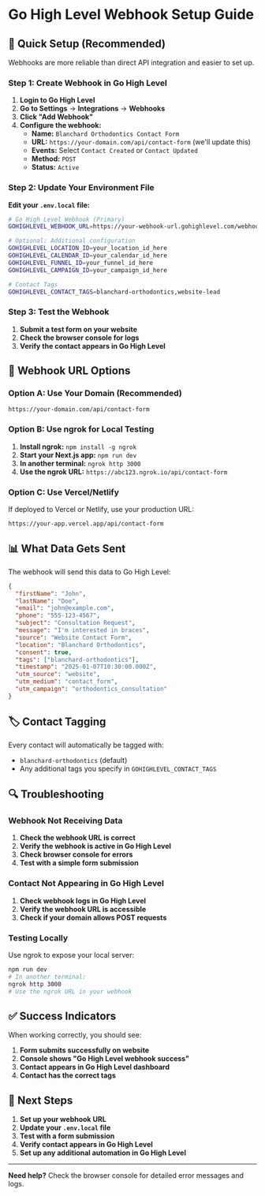 # Go High Level Webhook Setup Guide

## 🚀 **Quick Setup (Recommended)**

Webhooks are more reliable than direct API integration and easier to set up.

### **Step 1: Create Webhook in Go High Level**

1. **Login to Go High Level**
2. **Go to Settings** → **Integrations** → **Webhooks**
3. **Click "Add Webhook"**
4. **Configure the webhook:**
   - **Name:** `Blanchard Orthodontics Contact Form`
   - **URL:** `https://your-domain.com/api/contact-form` (we'll update this)
   - **Events:** Select `Contact Created` or `Contact Updated`
   - **Method:** `POST`
   - **Status:** `Active`

### **Step 2: Update Your Environment File**

**Edit your `.env.local` file:**
```bash
# Go High Level Webhook (Primary)
GOHIGHLEVEL_WEBHOOK_URL=https://your-webhook-url.gohighlevel.com/webhook

# Optional: Additional configuration
GOHIGHLEVEL_LOCATION_ID=your_location_id_here
GOHIGHLEVEL_CALENDAR_ID=your_calendar_id_here
GOHIGHLEVEL_FUNNEL_ID=your_funnel_id_here
GOHIGHLEVEL_CAMPAIGN_ID=your_campaign_id_here

# Contact Tags
GOHIGHLEVEL_CONTACT_TAGS=blanchard-orthodontics,website-lead
```

### **Step 3: Test the Webhook**

1. **Submit a test form on your website**
2. **Check the browser console for logs**
3. **Verify the contact appears in Go High Level**

## 🔧 **Webhook URL Options**

### **Option A: Use Your Domain (Recommended)**
```
https://your-domain.com/api/contact-form
```

### **Option B: Use ngrok for Local Testing**
1. **Install ngrok:** `npm install -g ngrok`
2. **Start your Next.js app:** `npm run dev`
3. **In another terminal:** `ngrok http 3000`
4. **Use the ngrok URL:** `https://abc123.ngrok.io/api/contact-form`

### **Option C: Use Vercel/Netlify**
If deployed to Vercel or Netlify, use your production URL:
```
https://your-app.vercel.app/api/contact-form
```

## 📊 **What Data Gets Sent**

The webhook will send this data to Go High Level:

```json
{
  "firstName": "John",
  "lastName": "Doe",
  "email": "john@example.com",
  "phone": "555-123-4567",
  "subject": "Consultation Request",
  "message": "I'm interested in braces",
  "source": "Website Contact Form",
  "location": "Blanchard Orthodontics",
  "consent": true,
  "tags": ["blanchard-orthodontics"],
  "timestamp": "2025-01-07T10:30:00.000Z",
  "utm_source": "website",
  "utm_medium": "contact_form",
  "utm_campaign": "orthodontics_consultation"
}
```

## 🏷️ **Contact Tagging**

Every contact will automatically be tagged with:
- `blanchard-orthodontics` (default)
- Any additional tags you specify in `GOHIGHLEVEL_CONTACT_TAGS`

## 🔍 **Troubleshooting**

### **Webhook Not Receiving Data**
1. **Check the webhook URL is correct**
2. **Verify the webhook is active in Go High Level**
3. **Check browser console for errors**
4. **Test with a simple form submission**

### **Contact Not Appearing in Go High Level**
1. **Check webhook logs in Go High Level**
2. **Verify the webhook URL is accessible**
3. **Check if your domain allows POST requests**

### **Testing Locally**
Use ngrok to expose your local server:
```bash
npm run dev
# In another terminal:
ngrok http 3000
# Use the ngrok URL in your webhook
```

## ✅ **Success Indicators**

When working correctly, you should see:
1. **Form submits successfully on website**
2. **Console shows "Go High Level webhook success"**
3. **Contact appears in Go High Level dashboard**
4. **Contact has the correct tags**

## 🎯 **Next Steps**

1. **Set up your webhook URL**
2. **Update your `.env.local` file**
3. **Test with a form submission**
4. **Verify contact appears in Go High Level**
5. **Set up any additional automation in Go High Level**

---

**Need help?** Check the browser console for detailed error messages and logs.
